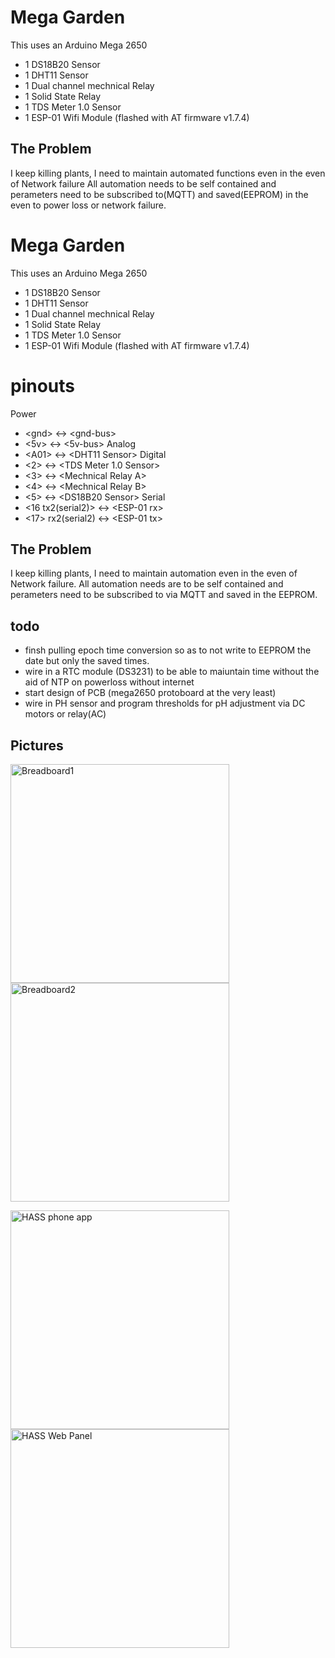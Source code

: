 # Mega Garden

This uses an Arduino Mega 2650
 - 1 DS18B20  Sensor
 - 1 DHT11 Sensor
 - 1 Dual channel mechnical Relay
 - 1 Solid State Relay
 - 1 TDS Meter 1.0 Sensor
 - 1 ESP-01 Wifi Module (flashed with AT firmware v1.7.4)

## The Problem
I keep killing plants, I need to maintain automated functions even in the even of Network failure All automation needs to be self contained and perameters need to be subscribed to(MQTT) and saved(EEPROM) in the even to power loss or network failure.

# Mega Garden

This uses an Arduino Mega 2650
 - 1 DS18B20 Sensor
 - 1 DHT11 Sensor
 - 1 Dual channel mechnical Relay
 - 1 Solid State Relay
 - 1 TDS Meter 1.0 Sensor
 - 1 ESP-01 Wifi Module (flashed with AT firmware v1.7.4)

 # pinouts
 Power
  - \<gnd\> \<-\> \<gnd-bus\>
  - \<5v\> \<-\> \<5v-bus\>
Analog
  - \<A01\> \<-\> \<DHT11 Sensor\>
Digital
  - \<2\> \<-\> \<TDS Meter 1.0 Sensor\>
  - \<3\> \<-\> \<Mechnical Relay A\>
  - \<4\> \<-\> \<Mechnical Relay B\>
  - \<5\> \<-\> \<DS18B20 Sensor\>
Serial
  - \<16 tx2(serial2)\> \<-\> \<ESP-01 rx\>
  - \<17\> rx2(serial2) \<-\> \<ESP-01 tx\>

## The Problem
I keep killing plants, I need to maintain automation even in the even of Network failure. All automation needs are to be self contained and perameters need to be subscribed to via MQTT and saved in the EEPROM.


## todo
 - finsh pulling epoch time conversion so as to not write to EEPROM the date but only the saved times.
 - wire in a RTC module (DS3231) to be able to maiuntain time without the aid of NTP on powerloss without internet
 - start design of PCB (mega2650 protoboard at the very least)
 - wire in PH sensor and program thresholds for pH adjustment via DC motors or relay(AC)

## Pictures
<p float="left">
  <img src="./images/IMG_20220812_221020_01.jpg" align="top" alt="Breadboard1" width="350">
  <img src="./images/IMG_20220815_171640_01.jpg" align="top" alt="Breadboard2" width="350">
</p>
<p float="left">
  <img src="./images/Screenshot_20220816-222419.png" align="top" alt="HASS phone app" width="350">
  <img src="/images/Screenshot from 2022-08-29 18-51-03.png" align="top" alt="HASS Web Panel" width="350">
</p>
